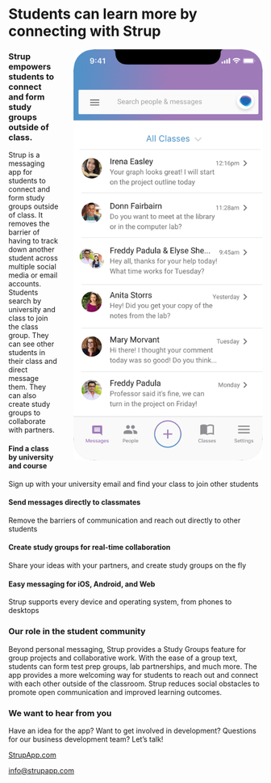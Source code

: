 # Students can learn more by connecting with Strup

<img src="images/strup-screenshot-1.png" width="375" style="float:right; padding-left: 30px;" />

### Strup empowers students to connect and form study groups outside of class.

Strup is a messaging app for students to connect and form study groups outside of class. It removes the barrier of having to track down another student across multiple social media or email accounts. Students search by university and class to join the class group. They can see other students in their class and direct message them. They can also create study groups to collaborate with partners.

#### Find a class by university and course
Sign up with your university email and find your class to join other students

#### Send messages directly to classmates
Remove the barriers of communication and reach out directly to other students

#### Create study groups for real-time collaboration
Share your ideas with your partners, and create study groups on the fly

#### Easy messaging for iOS, Android, and Web
Strup supports every device and operating system, from phones to desktops

### Our role in the student community
Beyond personal messaging, Strup provides a Study Groups feature for group projects and collaborative work. With the ease of a group text, students can form test prep groups, lab partnerships, and much more. The app provides a more welcoming way for students to reach out and connect with each other outside of the classroom. Strup reduces social obstacles to promote open communication and improved learning outcomes.

### We want to hear from you
Have an idea for the app? Want to get involved in development? Questions for our business development team? Let’s talk!

[StrupApp.com](https://strupapp.com)

info@strupapp.com
